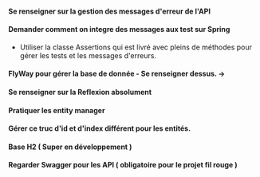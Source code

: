
#### Se renseigner sur la gestion des messages d'erreur de l'API

#### Demander comment on integre des messages aux test sur Spring
- Utiliser la classe Assertions qui est livré avec pleins de méthodes pour gérer les tests et les messages d'erreurs.

#### FlyWay pour gérer la base de donnée - Se renseigner dessus. ->

#### Se renseigner sur la Reflexion absolument

#### Pratiquer les entity manager

#### Gérer ce truc d'id et d'index différent pour les entités.

#### Base H2  ( Super en développement )

#### Regarder Swagger pour les API ( obligatoire pour le projet fil rouge )
